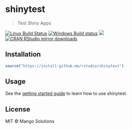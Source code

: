 


# shinytest

> Test Shiny Apps

[![Linux Build Status](https://travis-ci.org/rstudio/shinytest.svg?branch=master)](https://travis-ci.org/rstudio/shinytest)
[![Windows Build status](https://ci.appveyor.com/api/projects/status/github/rstudio/shinytest?svg=true)](https://ci.appveyor.com/project/rstudio/shinytest)
[![](http://www.r-pkg.org/badges/version/shinytest)](http://www.r-pkg.org/pkg/shinytest)
[![CRAN RStudio mirror downloads](http://cranlogs.r-pkg.org/badges/shinytest)](http://www.r-pkg.org/pkg/shinytest)

## Installation


```r
source("https://install-github.me/rstudio/shinytest")
```

## Usage

See the [getting started guide](https://rstudio.github.io/shinytest/articles/shinytest.html) to learn how to use shinytest.

## License

MIT © Mango Solutions
